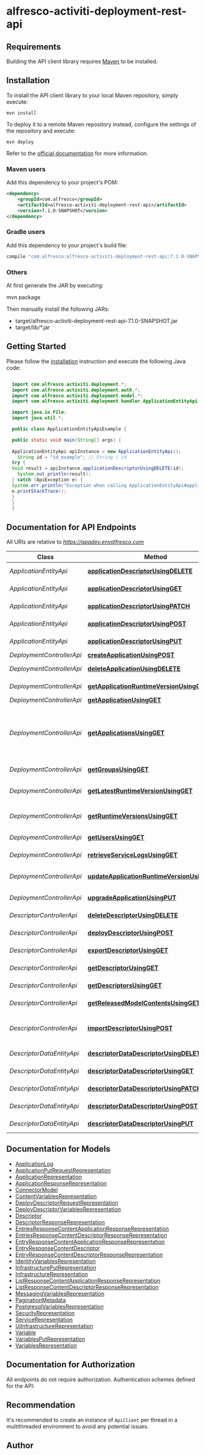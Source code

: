 # alfresco-activiti-deployment-rest-api

## Requirements

Building the API client library requires [Maven](https://maven.apache.org) to be installed.

## Installation

To install the API client library to your local Maven repository, simply execute:

```shell
mvn install
```

To deploy it to a remote Maven repository instead, configure the settings of the repository and execute:

```shell
mvn deploy
```

Refer to the [official documentation](https://maven.apache.org/plugins/maven-deploy-plugin/usage.html) for more information.

### Maven users

Add this dependency to your project's POM:

```xml
<dependency>
    <groupId>com.alfresco</groupId>
    <artifactId>alfresco-activiti-deployment-rest-api</artifactId>
    <version>7.1.0-SNAPSHOT</version>
</dependency>
```

### Gradle users

Add this dependency to your project's build file:

```groovy
compile "com.alfresco:alfresco-activiti-deployment-rest-api:7.1.0-SNAPSHOT"
```

### Others

At first generate the JAR by executing:

mvn package

Then manually install the following JARs:

* target/alfresco-activiti-deployment-rest-api-7.1.0-SNAPSHOT.jar
* target/lib/*.jar

## Getting Started

Please follow the [installation](#installation) instruction and execute the following Java code:

```java

  import com.alfresco.activiti.deployment.*;
  import com.alfresco.activiti.deployment.auth.*;
  import com.alfresco.activiti.deployment.model.*;
  import com.alfresco.activiti.deployment.handler.ApplicationEntityApi;

  import java.io.File;
  import java.util.*;

  public class ApplicationEntityApiExample {

  public static void main(String[] args) {
  
  ApplicationEntityApi apiInstance = new ApplicationEntityApi();
    String id = "id_example"; // String | id
  try {
  Void result = apiInstance.applicationDescriptorUsingDELETE(id);
    System.out.println(result);
  } catch (ApiException e) {
  System.err.println("Exception when calling ApplicationEntityApi#applicationDescriptorUsingDELETE");
  e.printStackTrace();
  }
  }
  }

```

## Documentation for API Endpoints

All URIs are relative to *https://apadev.envalfresco.com*

Class | Method | HTTP request | Description
------------ | ------------- | ------------- | -------------
*ApplicationEntityApi* | [**applicationDescriptorUsingDELETE**](docs/ApplicationEntityApi.md#applicationDescriptorUsingDELETE) | **DELETE** /deployment-service/applications/{id}/descriptor | applicationDescriptor
*ApplicationEntityApi* | [**applicationDescriptorUsingGET**](docs/ApplicationEntityApi.md#applicationDescriptorUsingGET) | **GET** /deployment-service/applications/{id}/descriptor | applicationDescriptor
*ApplicationEntityApi* | [**applicationDescriptorUsingPATCH**](docs/ApplicationEntityApi.md#applicationDescriptorUsingPATCH) | **PATCH** /deployment-service/applications/{id}/descriptor | applicationDescriptor
*ApplicationEntityApi* | [**applicationDescriptorUsingPOST**](docs/ApplicationEntityApi.md#applicationDescriptorUsingPOST) | **POST** /deployment-service/applications/{id}/descriptor | applicationDescriptor
*ApplicationEntityApi* | [**applicationDescriptorUsingPUT**](docs/ApplicationEntityApi.md#applicationDescriptorUsingPUT) | **PUT** /deployment-service/applications/{id}/descriptor | applicationDescriptor
*DeploymentControllerApi* | [**createApplicationUsingPOST**](docs/DeploymentControllerApi.md#createApplicationUsingPOST) | **POST** /deployment-service/v1/applications | Add a new application.
*DeploymentControllerApi* | [**deleteApplicationUsingDELETE**](docs/DeploymentControllerApi.md#deleteApplicationUsingDELETE) | **DELETE** /deployment-service/v1/applications/{id} | Delete an existing application by id.
*DeploymentControllerApi* | [**getApplicationRuntimeVersionUsingGET**](docs/DeploymentControllerApi.md#getApplicationRuntimeVersionUsingGET) | **GET** /deployment-service/v1/applications/{id}/runtime-version | Retrieve the application runtime version by id.
*DeploymentControllerApi* | [**getApplicationUsingGET**](docs/DeploymentControllerApi.md#getApplicationUsingGET) | **GET** /deployment-service/v1/applications/{id} | Find application by id.
*DeploymentControllerApi* | [**getApplicationsUsingGET**](docs/DeploymentControllerApi.md#getApplicationsUsingGET) | **GET** /deployment-service/v1/applications | Find applications. It allows filtering. This service will return all applications if the user has ACTIVITI_DEVOPS role otherwise it returns only applications belonging to the user.
*DeploymentControllerApi* | [**getGroupsUsingGET**](docs/DeploymentControllerApi.md#getGroupsUsingGET) | **GET** /deployment-service/v1/applications/{id}/groups | Fetch all groups belonging to an application.
*DeploymentControllerApi* | [**getLatestRuntimeVersionUsingGET**](docs/DeploymentControllerApi.md#getLatestRuntimeVersionUsingGET) | **GET** /deployment-service/v1/applications/runtime-versions/latest | Retrieve the latest runtime version available in the deployment service.
*DeploymentControllerApi* | [**getRuntimeVersionsUsingGET**](docs/DeploymentControllerApi.md#getRuntimeVersionsUsingGET) | **GET** /deployment-service/v1/applications/runtime-versions | Retrieve a list of runtime versions available in the deployment service.
*DeploymentControllerApi* | [**getUsersUsingGET**](docs/DeploymentControllerApi.md#getUsersUsingGET) | **GET** /deployment-service/v1/applications/{id}/users | Fetch all users belonging to an application.
*DeploymentControllerApi* | [**retrieveServiceLogsUsingGET**](docs/DeploymentControllerApi.md#retrieveServiceLogsUsingGET) | **GET** /deployment-service/v1/applications/{id}/logs/{serviceName} | retrieveServiceLogs
*DeploymentControllerApi* | [**updateApplicationRuntimeVersionUsingPOST**](docs/DeploymentControllerApi.md#updateApplicationRuntimeVersionUsingPOST) | **POST** /deployment-service/v1/applications/{id}/update | Updates the application runtime version to the selected one.
*DeploymentControllerApi* | [**upgradeApplicationUsingPUT**](docs/DeploymentControllerApi.md#upgradeApplicationUsingPUT) | **PUT** /deployment-service/v1/applications/{id} | Update an existing application by id.
*DescriptorControllerApi* | [**deleteDescriptorUsingDELETE**](docs/DescriptorControllerApi.md#deleteDescriptorUsingDELETE) | **DELETE** /deployment-service/v1/descriptors/{descriptorId} | Delete an existing descriptor by id.
*DescriptorControllerApi* | [**deployDescriptorUsingPOST**](docs/DescriptorControllerApi.md#deployDescriptorUsingPOST) | **POST** /deployment-service/v1/deploy/{descriptorId} | Deploy an existing descriptor by id.
*DescriptorControllerApi* | [**exportDescriptorUsingGET**](docs/DescriptorControllerApi.md#exportDescriptorUsingGET) | **GET** /deployment-service/v1/descriptors/{descriptorId}/export | Export a descriptor by id.
*DescriptorControllerApi* | [**getDescriptorUsingGET**](docs/DescriptorControllerApi.md#getDescriptorUsingGET) | **GET** /deployment-service/v1/descriptors/{descriptorId} | Find descriptor by id.
*DescriptorControllerApi* | [**getDescriptorsUsingGET**](docs/DescriptorControllerApi.md#getDescriptorsUsingGET) | **GET** /deployment-service/v1/descriptors | Find descriptors. It allows filtering.
*DescriptorControllerApi* | [**getReleasedModelContentsUsingGET**](docs/DescriptorControllerApi.md#getReleasedModelContentsUsingGET) | **GET** /deployment-service/v1/descriptors/{descriptorId}/models | getReleasedModelContents
*DescriptorControllerApi* | [**importDescriptorUsingPOST**](docs/DescriptorControllerApi.md#importDescriptorUsingPOST) | **POST** /deployment-service/v1/descriptors/import | Import descriptor. Format: zip file, containing at root a descriptor.json and the released project
*DescriptorDataEntityApi* | [**descriptorDataDescriptorUsingDELETE**](docs/DescriptorDataEntityApi.md#descriptorDataDescriptorUsingDELETE) | **DELETE** /deployment-service/descriptorDatas/{id}/descriptor | descriptorDataDescriptor
*DescriptorDataEntityApi* | [**descriptorDataDescriptorUsingGET**](docs/DescriptorDataEntityApi.md#descriptorDataDescriptorUsingGET) | **GET** /deployment-service/descriptorDatas/{id}/descriptor | descriptorDataDescriptor
*DescriptorDataEntityApi* | [**descriptorDataDescriptorUsingPATCH**](docs/DescriptorDataEntityApi.md#descriptorDataDescriptorUsingPATCH) | **PATCH** /deployment-service/descriptorDatas/{id}/descriptor | descriptorDataDescriptor
*DescriptorDataEntityApi* | [**descriptorDataDescriptorUsingPOST**](docs/DescriptorDataEntityApi.md#descriptorDataDescriptorUsingPOST) | **POST** /deployment-service/descriptorDatas/{id}/descriptor | descriptorDataDescriptor
*DescriptorDataEntityApi* | [**descriptorDataDescriptorUsingPUT**](docs/DescriptorDataEntityApi.md#descriptorDataDescriptorUsingPUT) | **PUT** /deployment-service/descriptorDatas/{id}/descriptor | descriptorDataDescriptor


## Documentation for Models

 - [ApplicationLog](docs/ApplicationLog.md)
 - [ApplicationPutRequestRepresentation](docs/ApplicationPutRequestRepresentation.md)
 - [ApplicationRepresentation](docs/ApplicationRepresentation.md)
 - [ApplicationResponseRepresentation](docs/ApplicationResponseRepresentation.md)
 - [ConnectorModel](docs/ConnectorModel.md)
 - [ContentVariablesRepresentation](docs/ContentVariablesRepresentation.md)
 - [DeployDescriptorRequestRepresentation](docs/DeployDescriptorRequestRepresentation.md)
 - [DeployDescriptorVariablesRepresentation](docs/DeployDescriptorVariablesRepresentation.md)
 - [Descriptor](docs/Descriptor.md)
 - [DescriptorResponseRepresentation](docs/DescriptorResponseRepresentation.md)
 - [EntriesResponseContentApplicationResponseRepresentation](docs/EntriesResponseContentApplicationResponseRepresentation.md)
 - [EntriesResponseContentDescriptorResponseRepresentation](docs/EntriesResponseContentDescriptorResponseRepresentation.md)
 - [EntryResponseContentApplicationResponseRepresentation](docs/EntryResponseContentApplicationResponseRepresentation.md)
 - [EntryResponseContentDescriptor](docs/EntryResponseContentDescriptor.md)
 - [EntryResponseContentDescriptorResponseRepresentation](docs/EntryResponseContentDescriptorResponseRepresentation.md)
 - [IdentityVariablesRepresentation](docs/IdentityVariablesRepresentation.md)
 - [InfrastructurePutRepresentation](docs/InfrastructurePutRepresentation.md)
 - [InfrastructureRepresentation](docs/InfrastructureRepresentation.md)
 - [ListResponseContentApplicationResponseRepresentation](docs/ListResponseContentApplicationResponseRepresentation.md)
 - [ListResponseContentDescriptorResponseRepresentation](docs/ListResponseContentDescriptorResponseRepresentation.md)
 - [MessagingVariablesRepresentation](docs/MessagingVariablesRepresentation.md)
 - [PaginationMetadata](docs/PaginationMetadata.md)
 - [PostgresqlVariablesRepresentation](docs/PostgresqlVariablesRepresentation.md)
 - [SecurityRepresentation](docs/SecurityRepresentation.md)
 - [ServiceRepresentation](docs/ServiceRepresentation.md)
 - [UiInfrastructureRepresentation](docs/UiInfrastructureRepresentation.md)
 - [Variable](docs/Variable.md)
 - [VariablesPutRepresentation](docs/VariablesPutRepresentation.md)
 - [VariablesRepresentation](docs/VariablesRepresentation.md)


## Documentation for Authorization

All endpoints do not require authorization.
Authentication schemes defined for the API:

## Recommendation

It's recommended to create an instance of `ApiClient` per thread in a multithreaded environment to avoid any potential issues.

## Author



